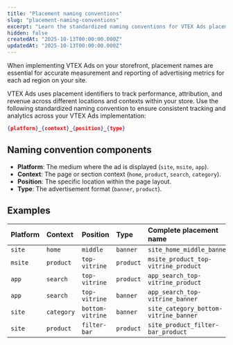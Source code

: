 ```yaml
---
title: "Placement naming conventions"
slug: "placement-naming-conventions"
excerpt: "Learn the standardized naming conventions for VTEX Ads placements to ensure accurate metrics tracking and reporting."
hidden: false
createdAt: "2025-10-13T00:00:00.000Z"
updatedAt: "2025-10-13T00:00:00.000Z"
---
```


When implementing VTEX Ads on your storefront, placement names are essential for accurate measurement and reporting of advertising metrics for each ad region on your site.

VTEX Ads uses placement identifiers to track performance, attribution, and revenue across different locations and contexts within your store. Use the following standardized naming convention to ensure consistent tracking and analytics across your VTEX Ads implementation:

```json
{platform}_{context}_{position}_{type}
```

## Naming convention components

- **Platform**: The medium where the ad is displayed (`site`, `msite`, `app`).
- **Context**: The page or section context (`home`, `product`, `search`, `category`).
- **Position**: The specific location within the page layout.
- **Type**: The advertisement format (`banner`, `product`).

## Examples

| Platform | Context    | Position         | Type      | Complete placement name               |
| :------- | :--------- | :--------------- | :-------- | :------------------------------------ |
| `site`   | `home`     | `middle`         | `banner`  | `site_home_middle_banner`             |
| `msite`  | `product`  | `top-vitrine`    | `product` | `msite_product_top-vitrine_product`   |
| `app`    | `search`   | `top-vitrine`    | `product` | `app_search_top-vitrine_product`      |
| `app`    | `search`   | `top-vitrine`    | `banner`  | `app_search_top-vitrine_banner`       |
| `site`   | `category` | `bottom-vitrine` | `banner`  | `site_category_bottom-vitrine_banner` |
| `site`   | `product`  | `filter-bar`     | `product` | `site_product_filter-bar_product`     |
